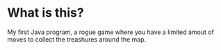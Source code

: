 # What is this?
My first Java program, a rogue game where you have a limited amout of moves to collect the treashures around the map.
